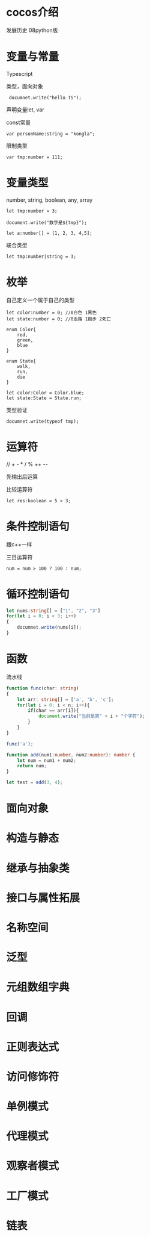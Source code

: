# cocos介绍

发展历史 08python版

# 变量与常量

Typescript

类型，面向对象

` documnet.write("hello TS");`

 声明变量let, var

const常量

`var personName:string = "kongla";`

限制类型

`var tmp:number = 111;`

# 变量类型

number, string, boolean, any, array 

 `let tmp:number = 3;`

`document.write("数字是${tmp}");`

`let a:number[] = [1, 2, 3, 4,5];`

联合类型

`let tmp:number|string = 3;`

# 枚举

自己定义一个属于自己的类型

```
let color:number = 0; //0白色 1黑色
let state:number = 0; //0走路 1跑步 2死亡
```

```
enum Color{
	red,
	green,
	blue 
}

enum State{
	walk,
	run,
	die
}

let color:Color = Color.blue;
let state:State = State.run;
```

类型验证

 `documnet.write(typeof tmp);`

# 运算符

// + - * / % ++ --

先输出后运算

比较运算符

`let res:boolean = 5 > 3;`



# 条件控制语句

跟c++一样

三目运算符

`num = num > 100 ? 100 : num;`

# 循环控制语句

```typescript
let nums:string[] = ["1", "2", "3"]
for(let i = 0; i < 3; i++)
{
	documnet.write(nums[i]);
}
```

 # 函数

流水线

```typescript
function func(char: string)
{
    let arr: string[] = ['a', 'b', 'c'];
    for(let i = 0; i < n; i++){
        if(char == arr[i]){
            document.write("当前是第" + i + "个字符");
        }
    }
}

func('a');

function add(num1:number, num2:number): number {
    let num = num1 + num2;
    return num;
}

let test = add(3, 4);
```

# 面向对象



# 构造与静态

# 继承与抽象类

# 接口与属性拓展

# 名称空间

# 泛型

# 元组数组字典

# 回调

# 正则表达式

# 访问修饰符

# 单例模式

# 代理模式

# 观察者模式

# 工厂模式

# 链表

